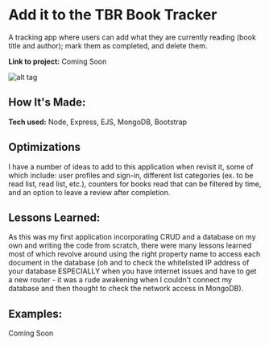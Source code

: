 # Add it to the TBR Book Tracker

A tracking app where users can add what they are currently reading (book title and author); mark them as completed, and delete them.

**Link to project:** Coming Soon

![alt tag](https://media.giphy.com/media/vzlc4Saigevx0i63hi/giphy.gif)

## How It's Made:

**Tech used:** Node, Express, EJS, MongoDB, Bootstrap


## Optimizations

I have a number of ideas to add to this application when revisit it, some of which include: user profiles and sign-in, different list categories (ex. to be read list, read list, etc.), counters for books read that can be filtered by time, and an option to leave a review after completion. 

## Lessons Learned:

As this was my first application incorporating CRUD and a database on my own and writing the code from scratch, there were many lessons learned most of which revolve around using the right property name to access each document in the database (oh and to check the whitelisted IP address of your database ESPECIALLY when you have internet issues and have to get a new router - it was a rude awakening when I couldn't connect my database and then thought to check the network access in MongoDB). 


## Examples:

Coming Soon

